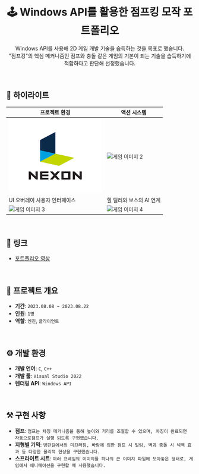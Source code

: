<h1 align="center">🕹️ Windows API를 활용한 점프킹 모작 포트폴리오</h1>
<p align="center">
   Windows API를 사용해 2D 게임 개발 기술을 습득하는 것을 목표로 했습니다. <br>
   "점프킹"의 핵심 메커니즘인 점프와 충돌 같은 게임의 기본이 되는 기술을 습득하기에 적합하다고 판단해 선정했습니다.
</p>

<br>

## 🌟 하이라이트

| 프로젝트 환경  | 액션 시스템 |
|-----------------|-------------|
| ![게임 이미지 1](images.png) | ![게임 이미지 2](이미지_경로2) |
| UI 오버레이 사용자 인터페이스 | 힐 딜러와 보스의 AI 연계 |
| ![게임 이미지 3](이미지_경로3) | ![게임 이미지 4](이미지_경로4) |

<br>

## 🔗 링크
- [포트폴리오 영상](https://youtu.be/eDX4UGlbLdY)

<br>

## 📜 프로젝트 개요
- **기간**: `2023.08.08 ~ 2023.08.22`
- **인원**: `1명`
- **역할**: `엔진`, `클라이언트`

<br>

## ⚙️ 개발 환경
- **개발 언어**: `C`, `C++`
- **개발 툴**: `Visual Studio 2022` 
- **렌더링 API**: `Windows API`

<br>

## ⚒️ 구현 사항
- **점프**: `점프는 차징 메커니즘을 통해 높이와 거리를 조절할 수 있으며, 차징이 완료되면 자동으로점프가 실행 되도록 구현했습니다.`
- **지형별 기믹**: `빙판길에서의 미끄러짐, 바람에 의한 점프 시 밀림, 벽과 충돌 시 넉백 효과 등 다양한 물리적 현상을 구현했습니다.`
- **스프라이트 시트**: `여러 프레임의 이미지를 하나의 큰 이미지 파일에 모아놓은 형태로, 게임에서 애니메이션을 구현할 때 사용했습니다.`

